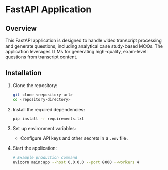 # FastAPI Application

## Overview
This FastAPI application is designed to handle video transcript processing and generate questions, including analytical case study-based MCQs. The application leverages LLMs for generating high-quality, exam-level questions from transcript content.


## Installation

1. Clone the repository:
   ```bash
   git clone <repository-url>
   cd <repository-directory>
   ```

2. Install the required dependencies:
   ```bash
   pip install -r requirements.txt
   ```

3. Set up environment variables:
   - Configure API keys and other secrets in a `.env` file.

4. Start the application:
   ```bash
   # Example production command
   uvicorn main:app --host 0.0.0.0 --port 8000 --workers 4
